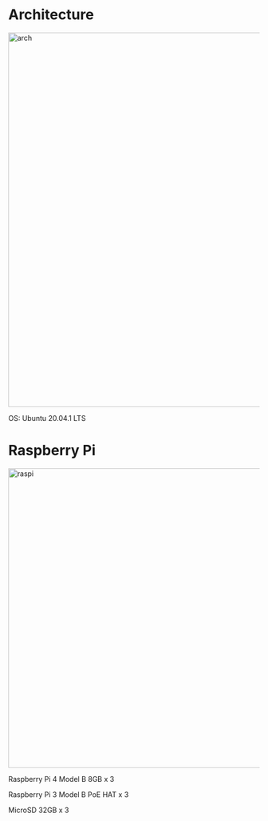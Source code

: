 # Architecture

<img width="750" alt="arch" src="https://user-images.githubusercontent.com/46510874/94634605-6f31f280-030b-11eb-80a9-1dcb184fd498.png">

OS: Ubuntu 20.04.1 LTS 


# Raspberry Pi
<img width="600" alt="raspi" src="https://user-images.githubusercontent.com/46510874/94757089-44f83780-03d4-11eb-99ea-4b110207a8e4.jpg">

Raspberry Pi 4 Model B 8GB x 3

Raspberry Pi 3 Model B PoE HAT x 3

MicroSD 32GB x 3

